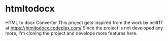 # htmltodocx
HTML to docx Converter
This project gets inspired from the work by neilt17 at https://htmltodocx.codeplex.com/
Since the project is not developed any more, I'm cloning the project and develope more features here.
